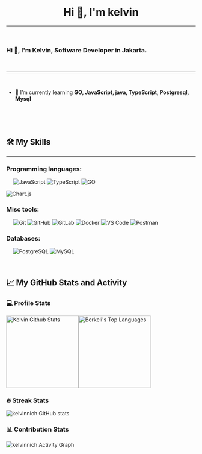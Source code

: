<h1 align="center">Hi 👋, I'm kelvin</h1>


-------------------
&emsp;
<h3 align="left">Hi 👋, I'm Kelvin, Software Developer in Jakarta.</h3>
&emsp;

-------------------
&emsp;



- 🌱 I’m currently learning **GO, JavaScript, java, TypeScript, Postgresql, Mysql**




&emsp;

<a href="https://github.com/kelvinnich">
</a>


&emsp;

## 🛠️ My Skills
-------------------
### Programming languages:
&emsp;
![JavaScript](https://img.shields.io/badge/-JavaScript-000?&logo=JavaScript)
![TypeScript](https://img.shields.io/badge/-TypeScript-000?&logo=TypeScript&logoColor=007ACC)
![GO](https://img.shields.io/badge/-GO-000?&logo=Go)

![Chart.js](https://img.shields.io/badge/-Chart.js-000?&logo=Chart.js)
### Misc tools:
&emsp;
![Git](https://img.shields.io/badge/-Git-000?&logo=Git)
![GitHub](https://img.shields.io/badge/-GitHub-000?&logo=GitHub)
![GitLab](https://img.shields.io/badge/-GitLab-000?&logo=GitLab)
![Docker](https://img.shields.io/badge/-Docker-000?&logo=Docker)
![VS Code](https://img.shields.io/badge/-VS%20Code-000?&logo=Visual-Studio-Code)
![Postman](https://img.shields.io/badge/-Postman-000?&logo=Postman)



### Databases:
&emsp;
![PostgreSQL](https://img.shields.io/badge/-PostgreSQL-000?&logo=PostgreSQL)
![MySQL](https://img.shields.io/badge/-MySQL-000?&logo=MySQL)




&emsp;

## 📈 My GitHub Stats and Activity

### 💻 Profile Stats

<img alt="Kelvin Github Stats" src="https://github-readme-stats.vercel.app/api/?username=kelvinnich&show_icons=true&include_all_commits=true&count_private=true&theme=react&hide_border=true&bg_color=1F222E&title_color=F85D7F&icon_color=F8D866" height="192px"/><img alt="Berkeli's Top Languages" src="https://github-readme-stats.vercel.app/api/top-langs/?username=kelvinnich&langs_count=8&layout=compact&theme=react&hide_border=true&bg_color=1F222E&title_color=F85D7F&icon_color=F8D866" height="192px"/>


### 🔥 Streak Stats

![kelvinnich GitHub stats](https://github-readme-streak-stats.herokuapp.com/?user=kelvinnich&theme=tokyonight)

### 📊 Contribution Stats

<img alt="kelvinnich Activity Graph" src="https://github-readme-activity-graph.cyclic.app/graph/?username=kelvin&bg_color=1F222E&color=F8D866&line=F85D7F&point=FFFFFF&hide_border=true" />


